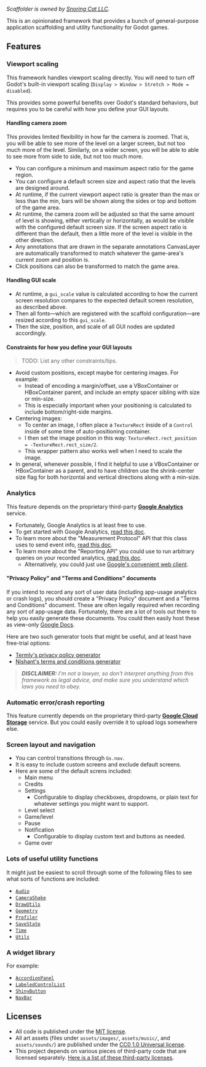 _Scaffolder is owned by [Snoring Cat LLC](https://snoringcat.games)._

This is an opinionated framework that provides a bunch of general-purpose application scaffolding and utility functionality for Godot games.

## Features

### Viewport scaling

This framework handles viewport scaling directly. You will need to turn off Godot's built-in viewport scaling (`Display > Window > Stretch > Mode = disabled`).

This provides some powerful benefits over Godot's standard behaviors, but requires you to be careful with how you define your GUI layouts.

#### Handling camera zoom

This provides limited flexibility in how far the camera is zoomed. That is, you will be able to see more of the level on a larger screen, but not too much more of the level. Similarly, on a wider screen, you will be able to able to see more from side to side, but not too much more.

-   You can configure a minimum and maximum aspect ratio for the game region.
-   You can configure a default screen size and aspect ratio that the levels are designed around.
-   At runtime, if the current viewport aspect ratio is greater than the max or less than the min, bars will be shown along the sides or top and bottom of the game area.
-   At runtime, the camera zoom will be adjusted so that the same amount of level is showing, either vertically or horizontally, as would be visible with the configured default screen size. If the screen aspect ratio is different than the default, then a little more of the level is visible in the other direction.
-   Any annotations that are drawn in the separate annotations CanvasLayer are automatically transformed to match whatever the game-area's current zoom and position is.
-   Click positions can also be transformed to match the game area.

#### Handling GUI scale

-   At runtime, a `gui_scale` value is calculated according to how the current screen resolution compares to the expected default screen resolution, as described above.
-   Then all fonts—which are registered with the scaffold configuration—are resized according to this `gui_scale`.
-   Then the size, position, and scale of all GUI nodes are updated accordingly.

#### Constraints for how you define your GUI layouts

> TODO: List any other constraints/tips.

-   Avoid custom positions, except maybe for centering images. For example:
    -   Instead of encoding a margin/offset, use a VBoxContainer or HBoxContainer parent, and include an empty spacer sibling with size or min-size.
    -   This is especially important when your positioning is calculated to include bottom/right-side margins.
-   Centering images:
    -   To center an image, I often place a `TextureRect` inside of a `Control` inside of some time of auto-positioning container.
    -   I then set the image position in this way: `TextureRect.rect_position = -TextureRect.rect_size/2`.
    -   This wrapper pattern also works well when I need to scale the image.
-   In general, whenever possible, I find it helpful to use a VBoxContainer or HBoxContainer as a parent, and to have children use the shrink-center size flag for both horizontal and vertical directions along with a min-size.

### Analytics

This feature depends on the proprietary third-party **[Google Analytics](https://analytics.google.com/analytics/web/#/)** service.

-   Fortunately, Google Analytics is at least free to use.
-   To get started with Google Analytics, [read this doc](https://support.google.com/analytics/answer/1008015?hl=en).
-   To learn more about the "Measurement Protocol" API that this class uses to send event info, [read this doc](https://developers.google.com/analytics/devguides/collection/protocol/v1).
-   To learn more about the "Reporting API" you could use to run arbitrary queries on your recorded analytics, [read this doc](https://developers.google.com/analytics/devguides/reporting/core/v4).
    -   Alternatively, you could just use [Google's convenient web client](http://analytics.google.com/).

#### "Privacy Policy" and "Terms and Conditions" documents

If you intend to record any sort of user data (including app-usage analytics or crash logs), you should create a "Privacy Policy" document and a "Terms and Conditions" document. These are often legally required when recording any sort of app-usage data. Fortunately, there are a lot of tools out there to help you easily generate these documents. You could then easily host these as view-only [Google Docs](https://docs.google.com/).

Here are two such generator tools that might be useful, and at least have free-trial options:
-   [Termly's privacy policy generator](https://termly.io/products/privacy-policy-generator/?ftseo)
-   [Nishant's terms and conditions generator](https://app-privacy-policy-generator.nisrulz.com/)

> _**DISCLAIMER:** I'm not a lawyer, so don't interpret anything from this framework as legal advice, and make sure you understand which laws you need to obey._

### Automatic error/crash reporting

This feature currently depends on the proprietary third-party **[Google Cloud Storage](https://cloud.google.com/storage)** service. But you could easily override it to upload logs somewhere else.

### Screen layout and navigation

-   You can control transitions through `Gs.nav`.
-   It is easy to include custom screens and exclude default screens.
-   Here are some of the default screns included:
    -   Main menu
    -   Credits
    -   Settings
        -   Configurable to display checkboxes, dropdowns, or plain text for whatever settings you might want to support.
    -   Level select
    -   Game/level
    -   Pause
    -   Notification
        -   Configurable to display custom text and buttons as needed.
    -   Game over

### Lots of useful utility functions

It might just be easiest to scroll through some of the following files to see what sorts of functions are included:
-   [`Audio`](https://github.com/SnoringCatGames/scaffolder/blob/master/src/utils/Audio.gd)
-   [`CameraShake`](https://github.com/SnoringCatGames/scaffolder/blob/master/src/utils/CameraShake.gd)
-   [`DrawUtils`](https://github.com/SnoringCatGames/scaffolder/blob/master/src/utils/DrawUtils.gd)
-   [`Geometry`](https://github.com/SnoringCatGames/scaffolder/blob/master/src/utils/Geometry.gd)
-   [`Profiler`](https://github.com/SnoringCatGames/scaffolder/blob/master/src/utils/Profiler.gd)
-   [`SaveState`](https://github.com/SnoringCatGames/scaffolder/blob/master/src/data/SaveState.gd)
-   [`Time`](https://github.com/SnoringCatGames/scaffolder/blob/master/src/utils/Time.gd)
-   [`Utils`](https://github.com/SnoringCatGames/scaffolder/blob/master/src/utils/Utils.gd)

### A widget library

For example:
-   [`AccordionPanel`](https://github.com/SnoringCatGames/scaffolder/blob/master/src/gui/AccordionPanel.gd)
-   [`LabeledControlList`](https://github.com/SnoringCatGames/scaffolder/blob/master/src/gui/labeled_control_list/LabeledControlList.gd)
-   [`ShinyButton`](https://github.com/SnoringCatGames/scaffolder/blob/master/src/gui/ShinyButton.gd)
-   [`NavBar`](https://github.com/SnoringCatGames/scaffolder/blob/master/src/gui/NavBar.gd)

## Licenses

-   All code is published under the [MIT license](https://github.com/SnoringCatGames/scaffolder/blob/master/LICENSE).
-   All art assets (files under `assets/images/`, `assets/music/`, and `assets/sounds/`) are published under the [CC0 1.0 Universal license](https://creativecommons.org/publicdomain/zero/1.0/deed.en).
-   This project depends on various pieces of third-party code that are licensed separately. [Here is a list of these third-party licenses](https://github.com/SnoringCatGames/scaffolder/blob/master/src/config/ScaffolderThirdPartyLicenses.gd).

